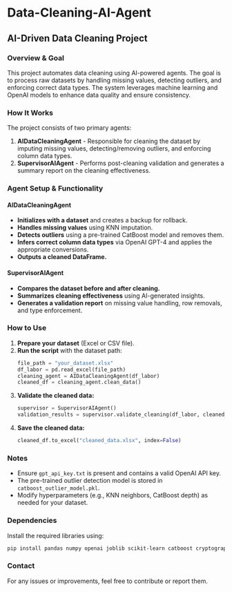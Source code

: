 # Data-Cleaning-AI-Agent

## AI-Driven Data Cleaning Project

### Overview & Goal
This project automates data cleaning using AI-powered agents. The goal is to process raw datasets by handling missing values, detecting outliers, and enforcing correct data types. The system leverages machine learning and OpenAI models to enhance data quality and ensure consistency.

### How It Works
The project consists of two primary agents:
1. **AIDataCleaningAgent** - Responsible for cleaning the dataset by imputing missing values, detecting/removing outliers, and enforcing column data types.
2. **SupervisorAIAgent** - Performs post-cleaning validation and generates a summary report on the cleaning effectiveness.

### Agent Setup & Functionality
#### AIDataCleaningAgent
- **Initializes with a dataset** and creates a backup for rollback.
- **Handles missing values** using KNN imputation.
- **Detects outliers** using a pre-trained CatBoost model and removes them.
- **Infers correct column data types** via OpenAI GPT-4 and applies the appropriate conversions.
- **Outputs a cleaned DataFrame.**

#### SupervisorAIAgent
- **Compares the dataset before and after cleaning.**
- **Summarizes cleaning effectiveness** using AI-generated insights.
- **Generates a validation report** on missing value handling, row removals, and type enforcement.

### How to Use
1. **Prepare your dataset** (Excel or CSV file).
2. **Run the script** with the dataset path:
   ```python
   file_path = "your_dataset.xlsx"
   df_labor = pd.read_excel(file_path)
   cleaning_agent = AIDataCleaningAgent(df_labor)
   cleaned_df = cleaning_agent.clean_data()
   ```
3. **Validate the cleaned data:**
   ```python
   supervisor = SupervisorAIAgent()
   validation_results = supervisor.validate_cleaning(df_labor, cleaned_df)
   ```
4. **Save the cleaned data:**
   ```python
   cleaned_df.to_excel("cleaned_data.xlsx", index=False)
   ```

### Notes
- Ensure `gpt_api_key.txt` is present and contains a valid OpenAI API key.
- The pre-trained outlier detection model is stored in `catboost_outlier_model.pkl`.
- Modify hyperparameters (e.g., KNN neighbors, CatBoost depth) as needed for your dataset.

### Dependencies
Install the required libraries using:
```bash
pip install pandas numpy openai joblib scikit-learn catboost cryptography
```

### Contact
For any issues or improvements, feel free to contribute or report them.

